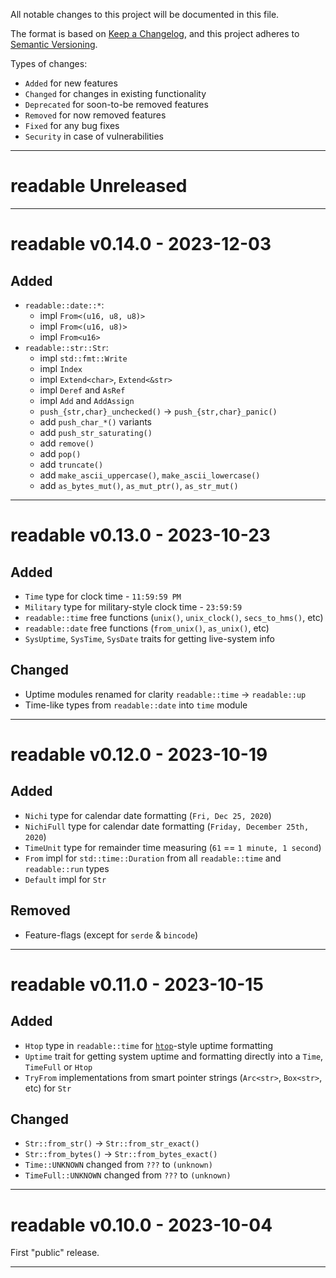 All notable changes to this project will be documented in this file.

The format is based on [Keep a Changelog](https://keepachangelog.com/en/1.0.0/),
and this project adheres to [Semantic Versioning](https://semver.org/spec/v2.0.0.html).

Types of changes:
- `Added` for new features
- `Changed` for changes in existing functionality
- `Deprecated` for soon-to-be removed features
- `Removed` for now removed features
- `Fixed` for any bug fixes
- `Security` in case of vulnerabilities

---

# readable Unreleased

---


# readable v0.14.0 - 2023-12-03
## Added
- `readable::date::*`:
	* impl `From<(u16, u8, u8)>`
	* impl `From<(u16, u8)>`
	* impl `From<u16>`
- `readable::str::Str`:
	* impl `std::fmt::Write`
	* impl `Index`
	* impl `Extend<char>`, `Extend<&str>`
	* impl `Deref` and `AsRef`
	* impl `Add` and `AddAssign`
	* `push_{str,char}_unchecked()` -> `push_{str,char}_panic()`
	* add `push_char_*()` variants
	* add `push_str_saturating()`
	* add `remove()`
	* add `pop()`
	* add `truncate()`
	* add `make_ascii_uppercase()`, `make_ascii_lowercase()`
	* add `as_bytes_mut()`, `as_mut_ptr()`, `as_str_mut()`


---


# readable v0.13.0 - 2023-10-23
## Added
* `Time` type for clock time - `11:59:59 PM`
* `Military` type for military-style clock time - `23:59:59`
* `readable::time` free functions (`unix()`, `unix_clock()`, `secs_to_hms()`, etc)
* `readable::date` free functions (`from_unix()`, `as_unix()`, etc)
* `SysUptime`, `SysTime`, `SysDate` traits for getting live-system info

## Changed
* Uptime modules renamed for clarity `readable::time` -> `readable::up`
* Time-like types from `readable::date` into `time` module

---

# readable v0.12.0 - 2023-10-19
## Added
* `Nichi` type for calendar date formatting (`Fri, Dec 25, 2020`)
* `NichiFull` type for calendar date formatting (`Friday, December 25th, 2020`)
* `TimeUnit` type for remainder time measuring (`61` == `1 minute, 1 second`)
* `From` impl for `std::time::Duration` from all `readable::time` and `readable::run` types
* `Default` impl for `Str`

## Removed
* Feature-flags (except for `serde` & `bincode`)

---

# readable v0.11.0 - 2023-10-15
## Added
* `Htop` type in `readable::time` for [`htop`](https://github.com/htop-dev/htop)-style uptime formatting
* `Uptime` trait for getting system uptime and formatting directly into a `Time`, `TimeFull` or `Htop`
* `TryFrom` implementations from smart pointer strings (`Arc<str>`, `Box<str>`, etc) for `Str`

## Changed
* `Str::from_str()` -> `Str::from_str_exact()`
* `Str::from_bytes()` -> `Str::from_bytes_exact()`
* `Time::UNKNOWN` changed from `???` to `(unknown)`
* `TimeFull::UNKNOWN` changed from `???` to `(unknown)`

---

# readable v0.10.0 - 2023-10-04
First "public" release.

---

